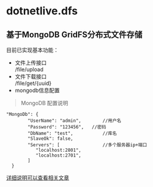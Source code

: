# dotnetlive.dfs

## 基于MongoDB GridFS分布式文件存储

目前已实现基本功能：
* 文件上传接口  
 /file/upload
* 文件下载接口  
/file/get/{uuid}
* mongodb信息配置


> MongoDB 配置说明 

```
"MongoDb": {
        "UserName": "admin",        //用户名
        "Password": "123456",   //密码
        "DbName": "test",           //库名
        "SlaveOk": false,           
        "Servers": [                //多个服务器ip+端口
           "localhost:2801",
           "localhost:2701",
        ]   
  }     
  ```
  [详细说明可以查看相关文章](http://www.cnblogs.com/imeiba/p/5702298.html)


  



